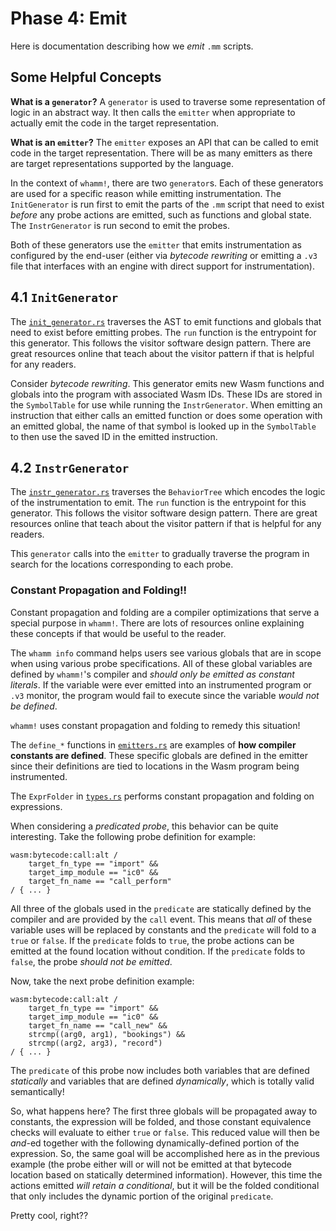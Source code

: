 # Phase 4: Emit #

Here is documentation describing how we _emit_ `.mm` scripts.

## Some Helpful Concepts ##

**What is a `generator`?**
A `generator` is used to traverse some representation of logic in an abstract way.
It then calls the `emitter` when appropriate to actually emit the code in the target representation.

**What is an `emitter`?**
The `emitter` exposes an API that can be called to emit code in the target representation.
There will be as many emitters as there are target representations supported by the language.

In the context of `whamm!`, there are two `generator`s.
Each of these generators are used for a specific reason while emitting instrumentation.
The `InitGenerator` is run first to emit the parts of the `.mm` script that need to exist _before_ any probe actions are emitted, such as functions and global state.
The `InstrGenerator` is run second to emit the probes. 

Both of these generators use the `emitter` that emits instrumentation as configured by the end-user (either via _bytecode rewriting_ or emitting a `.v3` file that interfaces with an engine with direct support for instrumentation).

## 4.1 `InitGenerator` ##

The [`init_generator.rs`] traverses the AST to emit functions and globals that need to exist before emitting probes.
The `run` function is the entrypoint for this generator.
This follows the visitor software design pattern.
There are great resources online that teach about the visitor pattern if that is helpful for any readers.

Consider _bytecode rewriting_.
This generator emits new Wasm functions and globals into the program with associated Wasm IDs.
These IDs are stored in the `SymbolTable` for use while running the `InstrGenerator`.
When emitting an instruction that either calls an emitted function or does some operation with an emitted global, the name of that symbol is looked up in the `SymbolTable` to then use the saved ID in the emitted instruction.

[`init_generator.rs`]: https://github.com/ejrgilbert/whamm/blob/master/src/generator/init_generator.rs

## 4.2 `InstrGenerator` ##

The [`instr_generator.rs`] traverses the `BehaviorTree` which encodes the logic of the instrumentation to emit.
The `run` function is the entrypoint for this generator.
This follows the visitor software design pattern.
There are great resources online that teach about the visitor pattern if that is helpful for any readers.

This `generator` calls into the `emitter` to gradually traverse the program in search for the locations corresponding to each probe.

[`instr_generator.rs`]: https://github.com/ejrgilbert/whamm/blob/master/src/generator/instr_generator.rs

### Constant Propagation and Folding!! ###

Constant propagation and folding are a compiler optimizations that serve a special purpose in `whamm!`.
There are lots of resources online explaining these concepts if that would be useful to the reader.

The `whamm info` command helps users see various globals that are in scope when using various probe specifications.
All of these global variables are defined by `whamm!`'s compiler and _should only be emitted as constant literals_.
If the variable were ever emitted into an instrumented program or `.v3` monitor, the program would fail to execute since the variable _would not be defined_.

`whamm!` uses constant propagation and folding to remedy this situation!

The `define_*` functions in [`emitters.rs`] are examples of **how compiler constants are defined**.
These specific globals are defined in the emitter since their definitions are tied to locations in the Wasm program being instrumented.

The `ExprFolder` in [`types.rs`] performs constant propagation and folding on expressions.

When considering a _predicated probe_, this behavior can be quite interesting.
Take the following probe definition for example:
```
wasm:bytecode:call:alt /
    target_fn_type == "import" &&
    target_imp_module == "ic0" &&
    target_fn_name == "call_perform"
/ { ... }
```

All three of the globals used in the `predicate` are statically defined by the compiler and are provided by the `call` event.
This means that _all_ of these variable uses will be replaced by constants and the `predicate` will fold to a `true` or `false`.
If the `predicate` folds to `true`, the probe actions can be emitted at the found location without condition.
If the `predicate` folds to `false`, the probe _should not be emitted_.

Now, take the next probe definition example:
```
wasm:bytecode:call:alt /
    target_fn_type == "import" &&
    target_imp_module == "ic0" &&
    target_fn_name == "call_new" &&
    strcmp((arg0, arg1), "bookings") &&
    strcmp((arg2, arg3), "record")
/ { ... }
```

The `predicate` of this probe now includes both variables that are defined _statically_ and variables that are defined _dynamically_, which is totally valid semantically!

So, what happens here?
The first three globals will be propagated away to constants, the expression will be folded, and those constant equivalence checks will evaluate to either `true` or `false`.
This reduced value will then be _and_-ed together with the following dynamically-defined portion of the expression.
So, the same goal will be accomplished here as in the previous example (the probe either will or will not be emitted at that bytecode location based on statically determined information).
However, this time the actions emitted _will retain a conditional_, but it will be the folded conditional that only includes the dynamic portion of the original `predicate`.

Pretty cool, right??

[`emitters.rs`]: https://github.com/ejrgilbert/whamm/blob/master/src/generator/emitters.rs
[`types.rs`]: https://github.com/ejrgilbert/whamm/blob/master/src/generator/types.rs
